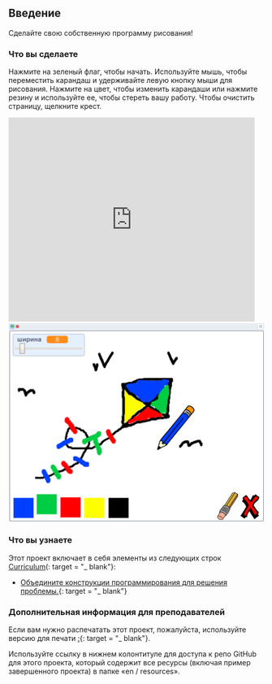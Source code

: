 ## Введение

Сделайте свою собственную программу рисования!

### Что вы сделаете

Нажмите на зеленый флаг, чтобы начать. Используйте мышь, чтобы переместить карандаш и удерживайте левую кнопку мыши для рисования. Нажмите на цвет, чтобы изменить карандаши или нажмите резину и используйте ее, чтобы стереть вашу работу. Чтобы очистить страницу, щелкните крест.

<div class="scratch-preview">
  <iframe allowtransparency="true" width="485" height="402" src="https://scratch.mit.edu/projects/embed/63473366/?autostart=false" frameborder="0"></iframe>
  <img src="images/paint-final.png">
</div>

### Что вы узнаете

Этот проект включает в себя элементы из следующих строк [Curriculum](http://rpf.io/curriculum)(: target = "_ blank"}:

+ [Объедините конструкции программирования для решения проблемы.](https://www.raspberrypi.org/curriculum/programming/builder){: target = "_ blank"}

### Дополнительная информация для преподавателей

Если вам нужно распечатать этот проект, пожалуйста, используйте версию для печати [:](https://projects.raspberrypi.org/en/projects/paint-box/print){: target = "_ blank"}.

Используйте ссылку в нижнем колонтитуле для доступа к репо GitHub для этого проекта, который содержит все ресурсы (включая пример завершенного проекта) в папке «en / resources».
